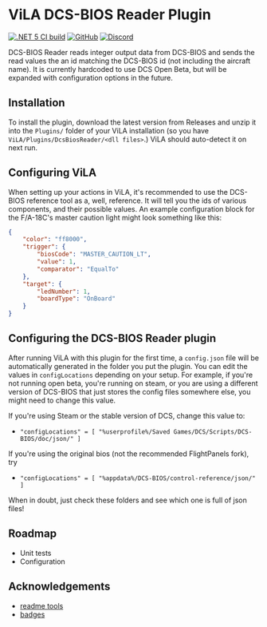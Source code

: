 # ViLA DCS-BIOS Reader Plugin

[![.NET 5 CI build](https://github.com/charliefoxtwo/ViLA-DCS-BIOS-Reader/actions/workflows/ci-build.yml/badge.svg?branch=develop)](https://github.com/charliefoxtwo/ViLA-DCS-BIOS-Reader/actions/workflows/ci-build.yml)
[![GitHub](https://img.shields.io/github/license/charliefoxtwo/ViLA-DCS-BIOS-Reader?style=flat-square)](LICENSE)
[![Discord](https://img.shields.io/discord/840762843917582347?style=flat-square)](https://discord.gg/rWAF3AdsKT)

DCS-BIOS Reader reads integer output data from DCS-BIOS and sends the read values the an id matching the DCS-BIOS id (not including the aircraft name). It is currently hardcoded to use DCS Open Beta, but will be expanded with configuration options in the future.


## Installation

To install the plugin, download the latest version from Releases and unzip it into the `Plugins/` folder of your ViLA installation (so you have `ViLA/Plugins/DcsBiosReader/<dll files>`.) ViLA should auto-detect it on next run.


## Configuring ViLA

When setting up your actions in ViLA, it's recommended to use the DCS-BIOS reference tool as a, well, reference. It will tell you the ids of various components, and their possible values. An example configuration block for the F/A-18C's master caution light might look something like this:
```json
{
    "color": "ff8000",
    "trigger": {
        "biosCode": "MASTER_CAUTION_LT",
        "value": 1,
        "comparator": "EqualTo"
    },
    "target": {
        "ledNumber": 1,
        "boardType": "OnBoard"
    }
}
```

## Configuring the DCS-BIOS Reader plugin
After running ViLA with this plugin for the first time, a `config.json` file will be automatically generated in the folder you put the plugin. You can edit the values in `configLocations` depending on your setup. For example, if you're not running open beta, you're running on steam, or you are using a different version of DCS-BIOS that just stores the config files somewhere else, you might need to change this value.

If you're using Steam or the stable version of DCS, change this value to:
 - `"configLocations" = [ "%userprofile%/Saved Games/DCS/Scripts/DCS-BIOS/doc/json/" ]` 

If you're using the original bios (not the recommended FlightPanels fork), try
 - `"configLocations" = [ "%appdata%/DCS-BIOS/control-reference/json/" ]`

When in doubt, just check these folders and see which one is full of json files!

## Roadmap

 - Unit tests
 - Configuration


## Acknowledgements

 - [readme tools](https://readme.so)
 - [badges](https://shields.io)